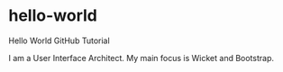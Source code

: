 # hello-world
Hello World GitHub Tutorial

I am a User Interface Architect. My main focus is Wicket and Bootstrap.
